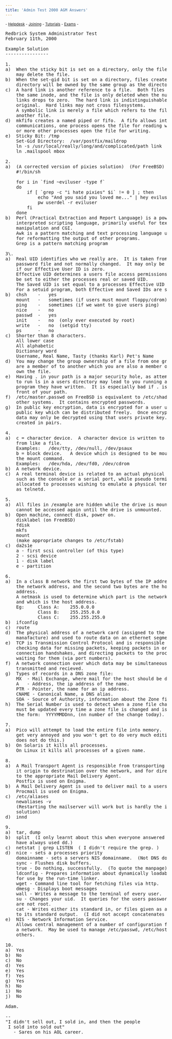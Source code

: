 ```yaml
---
title: 'Admin Test 2000 AGM Answers'
---
```


 <sub> - [Helpdesk](../) - [Joining](../joining) - [Tutorials](../tutorials) - [Exams](../exams) -</sub>
<pre>Redbrick System Administrator Test
February 11th, 2000

Example Solution
----------------

1.
a)	When the sticky bit is set on a directory, only the file's owner
	may delete the file.
b)	When the set-gid bit is set on a directory, files created in that
	directory will be owned by the same group as the directory.
c)	A hard link is another reference to a file.  Both files refer to
	the same inode, and the file is only deleted when the number of
	links drops to zero.  The hard link is indistinguishable from the
	original.  Hard links may not cross filesystems.
	A symbolic link is merely a file which refers to the filename of
	another file.
d)	mkfifo creates a named piped or fifo.  A fifo allows interprocess
	communications, one process opens the file for reading while one
	or more other processes open the file for writing.
e)	Sticky Bit: /tmp
	Set-Gid Directory:  /var/postfix/maildrop
	ln -s /usr/local/really/long/and/complicated/path link
	ln .mailspool mbox

2.
a)	(A corrected version of pixies solution)  (For FreeBSD)
	#!/bin/sh

	for i in `find ~eviluser -type f`
	do
		if [ `grep -c "i hate pixies" $i` != 0 ] ; then
			echo "And you said you loved me..." | hey eviluser
			pw userdel -r eviluser	
		fi
	done
b)	Perl (Practical Extraction and Report Language) is a powerful
	interpreted scripting language, primarily useful for text
	manipulation and CGI.
	Awk is a pattern matching and text processing language useful
	for reformatting the output of other programs.
	Grep is a pattern matching program

3\.  
a)	Real UID identifies who we really are.  It is taken from the
	password file and not normally changed.  It may only be changed
	if our Effective User ID is zero.
	Effective UID determines a users file access permissions.  It may
	be set to either the processes real or saved UID.
	The Saved UID is set equal to a processes Effective UID at exec.
	For a setuid program, both Effective and Saved IDs are set.
b)	chsh	-	yes
	mount	-	sometimes (if users must mount floppy/cdrom)
	ping 	-	sometimes (if we want to give users ping)
	nice	-	no
	passwd	-	yes
	init	-	no  (only ever executed by root)
	write	-	no	(setgid tty)
	ps		-	no
c)	Shorter than 8 characters.
	All lower case
	All alphabetic
	Dictionary word
	Username, Real Name, Tasty (thanks Karl) Pet's Name
d)	You may change the group ownership of a file from one group you
	are a member of to another which you are also a member of, if you
	own the file.
e)	Having . in your path is a major security hole, as attempting
	to run ls in a users directory may lead to you running a nasty
	program they have written.  It is especially bad if . is at the
	front of your path.
f)	/etc/master.passwd on FreeBSD is equivalent to /etc/shadow on some
	other systems.  It contains encrypted passwords.
g)	In public key encryption, data is encrypted for a user using a
	public key which can be distributed freely.  Once encrypted the
	data may only be decrypted using that users private key.  Keys are
	created in pairs.

4.
a)	c = character device.  A character device is written to and read
	from like a file.
	Examples:	/dev/tty, /dev/null, /dev/psaux
	b = block device.	A device which is designed to be mounted via
	the mount command.
	Examples:	/dev/hda, /dev/fd0, /dev/cdrom
b)	A network device.
c)	A real terminal device is related to an actual physical terminal
	such as the console or a serial port, while pseudo terminals are
	allocated to processes wishing to emulate a physical terminal such
	as telnetd.

5.
a)	All files in /example are hidden while the drive is mounted, and
	cannot be accessed again until the drive is unmounted.
b)	Open machine, connect disk, power on.
	disklabel (on FreeBSD)
	fdisk
	mkfs
	mount
	(make appropriate changes to /etc/fstab)
c)	da2s1e
	a - first scsi controller (of this type)
	2 - scsi device
	1 - disk label
	e - partition

6.
a)	In a class B network the first two bytes of the IP address are
	the network address, and the second two bytes are the host
	address.
	A netmask is used to determine which part is the network address
	and which is the host address.
	Eg:		Class A:	255.0.0.0
			Class B:	255.255.0.0
			Class C:	255.255.255.0
b)	ifconfig
c)	route
d)	The physical address of a network card (assigned to the card on
	manafacture) and used to route data on an ethernet segment.
e)	TCP is Transmission Control Protocol and is responsible for
	checking data for missing packets, keeping packets in order, 
	connection handshakes, and directing packets to the processes
	waiting for them (via port numbers).
f)	A network connection over which data may be simultaneously
	transmitted and recieved.
g)	Types of records in a DNS zone file:
	MX	- Mail Exchange, where mail for the host should be delivered to.
	A	- Address, the ip address of the name.
	PTR - Pointer, the name for an ip address.
	CNAME - Canonical Name, a DNS alias.
	SOA	- Source of Authority, information about the Zone file.
h)	The Serial Number is used to detect when a zone file changes.  It
	must be updated every time a zone file is changed and is usually of
	the form:  YYYYMMDDnn, (nn number of the change today).

7.
a)	Pico will attempt to load the entire file into memory.  Users will
	get very annoyed and you won't get to do very much editing. (Vim
	does not do this.)
b)	On Solaris it kills all processes.
	On Linux it kills all processes of a given name.

8.
a)	A Mail Transport Agent is responsible from transporting e-mail from
	it origin to destrination over the network, and for directing mail
	to the appropriate Mail Delivery Agent.
	Postfix is used on Enigma.
b)	A Mail Delivery Agent is used to deliver mail to a users mailbox.
	Procmail is used on Enigma.
c)	/etc/aliases
	newaliases -v
	(Restarting the mailserver will work but is hardly the ideal 
	solution)
d)	innd

9.
a)	tar, dump
b)	split  (I only learnt about this when everyone answered it, I
	have always used dd.)
c)	netstat | grep LISTEN  ( I didn't require the grep. )
d)	nice - sets a processes priority
	domainname - sets a servers NIS domainname.  (Not DNS domainname)
	sync - Flushes disk buffers.
	true - Do nothing, successfully.  (To quote the manpage)
	ldconfig - Prepares information about dynamically loadable libraries
	for use by the run-time linker. 
	wget - Command line tool for fetching files via http.
	dmesg - Displays boot messages
	wall - Writes a message to the terminal of every user.
	su - Changes your uid.  It queries for the users password if you
	are not root.
	cat - Writes either its standard in, or files given as arguements
	to its standard output.  (I did not accept concatenates files)
e)	NIS - Network Information Service.
	Allows central management of a number of configuration files over
	a network.  May be used to manage /etc/passwd, /etc/hosts and 
	others.

10.
a)	Yes
b)	No
c)	No
d)	Yes
e)	Yes
f)	Yes
g)	Yes
h)	No
i)	No
j)	No	

Adam.

-- 
"I didn't sell out, I sold in, and then the people
 I sold into sold out"
   - Sares on his AOL career.

</pre>